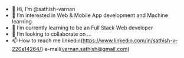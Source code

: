 - 👋 Hi, I’m @sathish-varnan
- 👀 I’m interested in Web & Mobile App development and Machine learning
- 🌱 I’m currently learning to be an Full Stack Web developer
- 💞️ I’m looking to collaborate on ...
- 📫 How to reach me linkedin(https://www.linkedin.com/in/sathish-v-220a14264/) e-mail(varnan.sathish@gmail.com)

<!---
sathish-varnan/sathish-varnan is a ✨ special ✨ repository because its `README.md` (this file) appears on your GitHub profile.
You can click the Preview link to take a look at your changes.
--->
